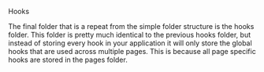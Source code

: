 Hooks

The final folder that is a repeat from the simple folder structure is the hooks folder. This folder is pretty much identical to the previous hooks folder, but instead of storing every hook in your application it will only store the global hooks that are used across multiple pages. This is because all page specific hooks are stored in the pages folder.
